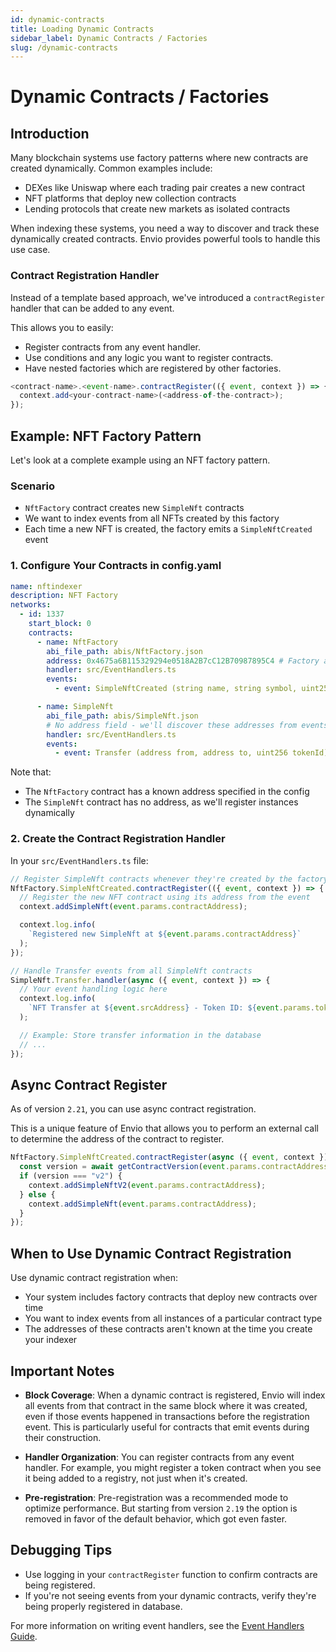 ```yaml
---
id: dynamic-contracts
title: Loading Dynamic Contracts
sidebar_label: Dynamic Contracts / Factories
slug: /dynamic-contracts
---
```


# Dynamic Contracts / Factories

## Introduction

Many blockchain systems use factory patterns where new contracts are created dynamically. Common examples include:

- DEXes like Uniswap where each trading pair creates a new contract
- NFT platforms that deploy new collection contracts
- Lending protocols that create new markets as isolated contracts

When indexing these systems, you need a way to discover and track these dynamically created contracts. Envio provides powerful tools to handle this use case.

### Contract Registration Handler

Instead of a template based approach, we've introduced a `contractRegister` handler that can be added to any event.

This allows you to easily:

- Register contracts from any event handler.
- Use conditions and any logic you want to register contracts.
- Have nested factories which are registered by other factories.

```typescript
<contract-name>.<event-name>.contractRegister(({ event, context }) => {
  context.add<your-contract-name>(<address-of-the-contract>);
});
```

## Example: NFT Factory Pattern

Let's look at a complete example using an NFT factory pattern.

### Scenario

- `NftFactory` contract creates new `SimpleNft` contracts
- We want to index events from all NFTs created by this factory
- Each time a new NFT is created, the factory emits a `SimpleNftCreated` event

### 1. Configure Your Contracts in config.yaml

```yaml
name: nftindexer
description: NFT Factory
networks:
  - id: 1337
    start_block: 0
    contracts:
      - name: NftFactory
        abi_file_path: abis/NftFactory.json
        address: 0x4675a6B115329294e0518A2B7cC12B70987895C4 # Factory address is known
        handler: src/EventHandlers.ts
        events:
          - event: SimpleNftCreated (string name, string symbol, uint256 maxSupply, address contractAddress)

      - name: SimpleNft
        abi_file_path: abis/SimpleNft.json
        # No address field - we'll discover these addresses from events
        handler: src/EventHandlers.ts
        events:
          - event: Transfer (address from, address to, uint256 tokenId)
```

Note that:

- The `NftFactory` contract has a known address specified in the config
- The `SimpleNft` contract has no address, as we'll register instances dynamically

### 2. Create the Contract Registration Handler

In your `src/EventHandlers.ts` file:

```typescript
// Register SimpleNft contracts whenever they're created by the factory
NftFactory.SimpleNftCreated.contractRegister(({ event, context }) => {
  // Register the new NFT contract using its address from the event
  context.addSimpleNft(event.params.contractAddress);

  context.log.info(
    `Registered new SimpleNft at ${event.params.contractAddress}`
  );
});

// Handle Transfer events from all SimpleNft contracts
SimpleNft.Transfer.handler(async ({ event, context }) => {
  // Your event handling logic here
  context.log.info(
    `NFT Transfer at ${event.srcAddress} - Token ID: ${event.params.tokenId}`
  );

  // Example: Store transfer information in the database
  // ...
});
```

## Async Contract Register

As of version `2.21`, you can use async contract registration.

This is a unique feature of Envio that allows you to perform an external call to determine the address of the contract to register.

```typescript
NftFactory.SimpleNftCreated.contractRegister(async ({ event, context }) => {
  const version = await getContractVersion(event.params.contractAddress);
  if (version === "v2") {
    context.addSimpleNftV2(event.params.contractAddress);
  } else {
    context.addSimpleNft(event.params.contractAddress);
  }
});
```

## When to Use Dynamic Contract Registration

Use dynamic contract registration when:

- Your system includes factory contracts that deploy new contracts over time
- You want to index events from all instances of a particular contract type
- The addresses of these contracts aren't known at the time you create your indexer

## Important Notes

- **Block Coverage**: When a dynamic contract is registered, Envio will index all events from that contract in the same block where it was created, even if those events happened in transactions before the registration event. This is particularly useful for contracts that emit events during their construction.

- **Handler Organization**: You can register contracts from any event handler. For example, you might register a token contract when you see it being added to a registry, not just when it's created.

- **Pre-registration**: Pre-registration was a recommended mode to optimize performance. But starting from version `2.19` the option is removed in favor of the default behavior, which got even faster.

## Debugging Tips

- Use logging in your `contractRegister` function to confirm contracts are being registered.
- If you're not seeing events from your dynamic contracts, verify they're being properly registered in database.

For more information on writing event handlers, see the [Event Handlers Guide](../Guides/event-handlers.mdx).
